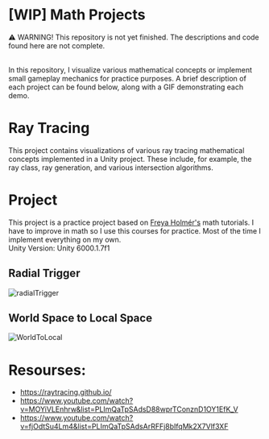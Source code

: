 # [WIP] Math Projects
⚠️ WARNING! This repository is not yet finished. The descriptions and code found here are not complete. <br><br>

In this repository, I visualize various mathematical concepts or implement small gameplay mechanics for practice purposes. A brief description of each project can be found below, along with a GIF demonstrating each demo.

# Ray Tracing 
This project contains visualizations of various ray tracing mathematical concepts implemented in a Unity project. These include, for example, the ray class, ray generation, and various intersection algorithms.

# Project
This project is a practice project based on [Freya Holmér's](https://www.youtube.com/@acegikmo) math tutorials. I have to improve in math so I use this courses for practice. Most of the time I implement everything on my own. <br>
Unity Version: Unity 6000.1.7f1
## Radial Trigger
![radialTrigger](https://github.com/user-attachments/assets/894c11cc-d76f-4500-8859-bc9c47befd11)

## World Space to Local Space
![WorldToLocal](https://github.com/user-attachments/assets/75f7f385-c07f-4ed4-b080-de751bb747e8)






# Resourses:
- https://raytracing.github.io/
- https://www.youtube.com/watch?v=MOYiVLEnhrw&list=PLImQaTpSAdsD88wprTConznD1OY1EfK_V
- https://www.youtube.com/watch?v=fjOdtSu4Lm4&list=PLImQaTpSAdsArRFFj8bIfqMk2X7Vlf3XF
